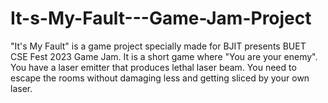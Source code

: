 # It-s-My-Fault---Game-Jam-Project
"It's My Fault" is a game project specially made for BJIT presents BUET CSE Fest 2023 Game Jam. It is a short game where "You are your enemy". You have a laser emitter that produces lethal laser beam. You need to escape the rooms without damaging less and getting sliced by your own laser.
